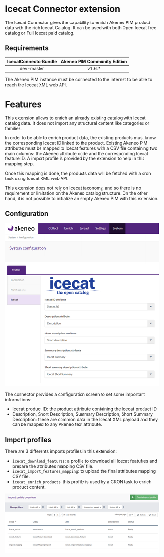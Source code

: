 # Icecat Connector extension

The Icecat Connector gives the capability to enrich Akeneo PIM product data with the rich Icecat Catalog. It can be used with both Open Icecat free catalog or Full Icecat paid catalog.

## Requirements

| IcecatConnectorBundle | Akeneo PIM Community Edition |
|:---------------------:|:----------------------------:|
| dev-master            | v1.6.*                       |

The Akeneo PIM instance must be connected to the internet to be able to reach the Icecat XML web API.

# Features

This extension allows to enrich an already existing catalog with Icecat catalog data. It does not import any structural content like categories or families.

In order to be able to enrich product data, the existing products must know the corresponding Icecat ID linked to the product.
Existing Akeneo PIM attributes must be mapped to Icecat features with a CSV file containing two main columns: the Akeneo attribute code and the corresponding Icecat feature ID. A import profile is provided by the extension to help in this mapping step.

Once this mapping is done, the products data will be fetched with a cron task using Icecat XML web API.

This extension does not rely on Icecat taxonomy, and so there is no requirement or limitation on the Akeneo catalog structure.
On the other hand, it is not possible to initialize an empty Akeneo PIM with this extension.

## Configuration

![Configuration screen](docs/img/icecat-config-01.png)

The connector provides a configuration screen to set some important informations:
- Icecat product ID: the product attribute containing the Icecat product ID
- Description, Short Description, Summary Description, Short Summary Description: these are common data in the Icecat XML payload and they can be mapped to any Akeneo text attribute.

## Import profiles

There are 3 differents imports profiles in this extension:
- `icecat_download_features`: a profile to download all Icecat featufres and prepare the attributes mapping CSV file.
- `icecat_import_features_mapping`: to upload the final attributes mapping CSV file.
- `icecat_enrich_products`: this profile is used by a CRON task to enrich product content.

![Import profiles](docs/img/icecat-import-01.png)
